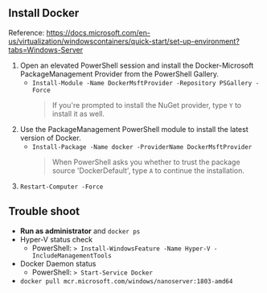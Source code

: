## Install Docker
Reference: https://docs.microsoft.com/en-us/virtualization/windowscontainers/quick-start/set-up-environment?tabs=Windows-Server
1. Open an elevated PowerShell session and install the Docker-Microsoft PackageManagement Provider from the PowerShell Gallery.
    - `Install-Module -Name DockerMsftProvider -Repository PSGallery -Force`
      > If you're prompted to install the NuGet provider, type `Y` to install it as well.
1. Use the PackageManagement PowerShell module to install the latest version of Docker.
    - `Install-Package -Name docker -ProviderName DockerMsftProvider`
      > When PowerShell asks you whether to trust the package source 'DockerDefault', type `A` to continue the installation.
1. `Restart-Computer -Force`

## Trouble shoot
- **Run as administrator** and `docker ps`
- Hyper-V status check  
    - PowerShell: `> Install-WindowsFeature -Name Hyper-V -IncludeManagementTools`
- Docker Daemon status
    - PowerShell: `> Start-Service Docker`
- `docker pull mcr.microsoft.com/windows/nanoserver:1803-amd64`
